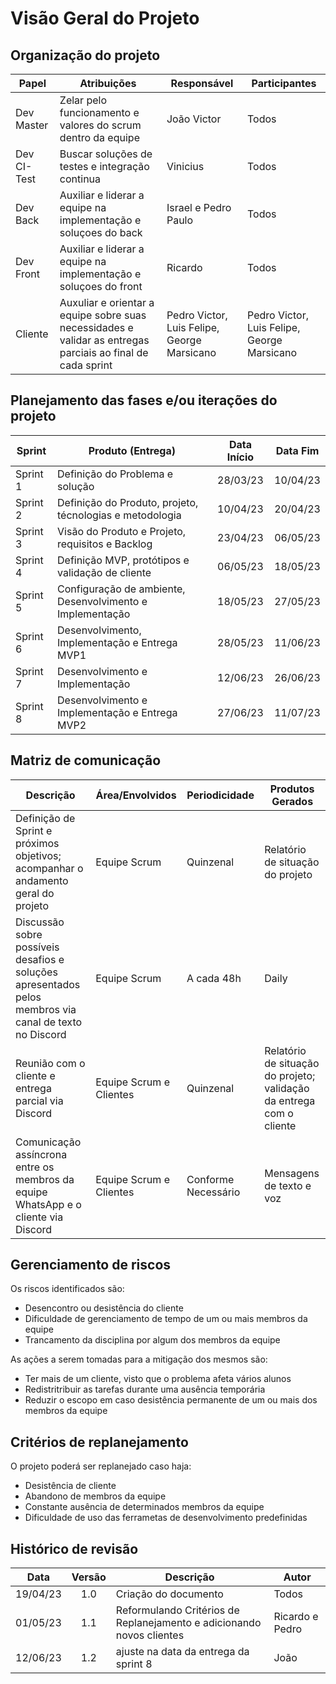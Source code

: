 # Visão Geral do Projeto

## Organização do projeto

| Papel       | Atribuições                                                                                                 | Responsável                                 | Participantes                               |
| ----------- | ----------------------------------------------------------------------------------------------------------- | ------------------------------------------- | ------------------------------------------- |
| Dev Master  | Zelar pelo funcionamento e valores do scrum dentro da equipe                                                | João Victor                                 | Todos                                       |
| Dev CI-Test | Buscar soluções de testes e integração continua                                                             | Vinicius                                    | Todos                                       |
| Dev Back    | Auxiliar e liderar a equipe na implementação e soluçoes do back                                             | Israel e Pedro Paulo                        | Todos                                       |
| Dev Front   | Auxiliar e liderar a equipe na implementação e soluçoes do front                                            | Ricardo                                     | Todos                                       |
| Cliente     | Auxuliar e orientar a equipe sobre suas necessidades e validar as entregas parciais ao final de cada sprint | Pedro Victor, Luis Felipe, George Marsicano | Pedro Victor, Luis Felipe, George Marsicano |


## Planejamento das fases e/ou iterações do projeto

| Sprint   | Produto (Entrega)                                         | Data Início | Data Fim |
| -------- | --------------------------------------------------------- | :---------: | :------: |
| Sprint 1 | Definição do Problema e solução                           |  28/03/23   | 10/04/23 |
| Sprint 2 | Definição do Produto, projeto, técnologias e metodologia  |  10/04/23   | 20/04/23 |
| Sprint 3 | Visão do Produto e Projeto, requisitos e Backlog          |  23/04/23   | 06/05/23 |
| Sprint 4 | Definição MVP, protótipos e validação de cliente          |  06/05/23   | 18/05/23 |
| Sprint 5 | Configuração de ambiente, Desenvolvimento e Implementação |  18/05/23   | 27/05/23 |
| Sprint 6 | Desenvolvimento, Implementação e Entrega MVP1             |  28/05/23   | 11/06/23 |
| Sprint 7 | Desenvolvimento e Implementação                           |  12/06/23   | 26/06/23 |
| Sprint 8 | Desenvolvimento e Implementação e Entrega MVP2            |  27/06/23   | 11/07/23 |


## Matriz de comunicação

| Descrição                                                                                              | Área/Envolvidos         | Periodicidade       | Produtos Gerados                                                         |
| ------------------------------------------------------------------------------------------------------ | ----------------------- | ------------------- | ------------------------------------------------------------------------ |
| Definição de Sprint e próximos objetivos;<br> acompanhar o andamento geral do projeto                  | Equipe Scrum            | Quinzenal           | Relatório de situação do projeto                                         |
| Discussão sobre possíveis desafios e soluções apresentados pelos membros via canal de texto no Discord | Equipe Scrum            | A cada 48h          | Daily                                                                    |
| Reunião com o cliente e entrega parcial via Discord                                                    | Equipe Scrum e Clientes | Quinzenal           | Relatório de situação do projeto;<br> validação da entrega com o cliente |
| Comunicação assíncrona entre os membros da equipe WhatsApp e o cliente via Discord                     | Equipe Scrum e Clientes | Conforme Necessário | Mensagens de texto e voz                                                 |


## Gerenciamento de riscos
Os riscos identificados são:

- Desencontro ou desistência do cliente
- Dificuldade de gerenciamento de tempo de um ou mais membros da equipe
- Trancamento da disciplina por algum dos membros da equipe

As ações a serem tomadas para a mitigação dos mesmos são:

- Ter mais de um cliente, visto que o problema afeta vários alunos
- Redistritribuir as tarefas durante uma ausência temporária
- Reduzir o escopo em caso desistência permanente de um ou mais dos membros da equipe


## Critérios de replanejamento
O projeto poderá ser replanejado caso haja:

- Desistência de cliente
- Abandono de membros da equipe
- Constante ausência de determinados membros da equipe
- Dificuldade de uso das ferrametas de desenvolvimento predefinidas


## Histórico de revisão

|   Data   | Versão | Descrição                                                             | Autor           |
| :------: | :----: | --------------------------------------------------------------------- | --------------- |
| 19/04/23 |  1.0   | Criação do documento                                                  | Todos           |
| 01/05/23 |  1.1   | Reformulando Critérios de Replanejamento e adicionando novos clientes | Ricardo e Pedro |
| 12/06/23 |  1.2   | ajuste na data da entrega da sprint 8                                 | João            |
